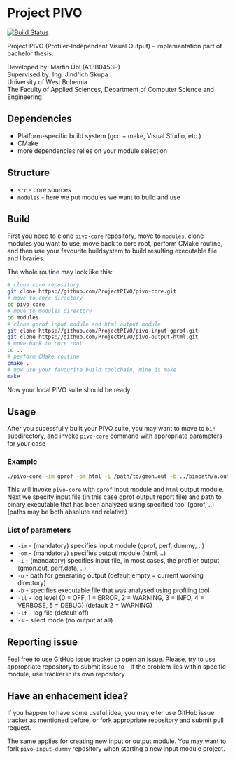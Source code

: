 ﻿# Project PIVO

[![Build Status](https://travis-ci.org/ProjectPIVO/pivo-core.svg?branch=master)](https://travis-ci.org/ProjectPIVO/pivo-core)

Project PIVO (Profiler-Independent Visual Output) - implementation part of bachelor thesis.

Developed by: Martin Úbl (A13B0453P)  
Supervised by: Ing. Jindřich Skupa  
University of West Bohemia  
The Faculty of Applied Sciences, Department of Computer Science and Engineering

## Dependencies

- Platform-specific build system (gcc + make, Visual Studio, etc.)
- CMake
- more dependencies relies on your module selection

## Structure

- `src` - core sources
- `modules` - here we put modules we want to build and use

## Build

First you need to clone `pivo-core` repository, move to `modules`, clone modules you want to use, move back to core root,
perform CMake routine, and then use your favourite buildsystem to build resulting executable file and libraries.

The whole routine may look like this:
```bash
# clone core repository
git clone https://github.com/ProjectPIVO/pivo-core.git
# move to core directory
cd pivo-core
# move to modules directory
cd modules
# clone gprof input module and html output module
git clone https://github.com/ProjectPIVO/pivo-input-gprof.git
git clone https://github.com/ProjectPIVO/pivo-output-html.git  
# move back to core root  
cd ..
# perform CMake routine
cmake .
# now use your favourite build toolchain, mine is make
make
```

Now your local PIVO suite should be ready

## Usage

After you sucessfully built your PIVO suite, you may want to move to `bin` subdirectory, and invoke `pivo-core` command with
appropriate parameters for your case

### Example

```bash
./pivo-core -im gprof -om html -i /path/to/gmon.out -b ../binpath/a.out
```

This will invoke `pivo-core` with `gprof` input module and `html` output module. Next we specify input file (in this case gprof
output report file) and path to binary executable that has been analyzed using specified tool (gprof, ..) (paths may be both absolute
and relative)

### List of parameters

- `-im` - (mandatory) specifies input module (gprof, perf, dummy, ..)
- `-om` - (mandatory) specifies output module (html, ..)
- `-i` - (mandatory) specifies input file, in most cases, the profiler output (gmon.out, perf.data, ..)
- `-o` - path for generating output (default empty = current working directory)
- `-b` - specifies executable file that was analysed using profiling tool
- `-ll` - log level (0 = OFF, 1 = ERROR, 2 = WARNING, 3 = INFO, 4 = VERBOSE, 5 = DEBUG) (default 2 = WARNING)
- `-lf` - log file (default off)
- `-s` - silent mode (no output at all)

## Reporting issue

Feel free to use GitHub issue tracker to open an issue. Please, try to use appropriate repository to submit issue to - if
the problem lies within specific module, use tracker in its own repository

## Have an enhacement idea?

If you happen to have some useful idea, you may eiter use GitHub issue tracker as mentioned before, or fork appropriate
repository and submit pull request.

The same applies for creating new input or output module. You may want to fork `pivo-input-dummy` repository when starting a new 
input module project.

